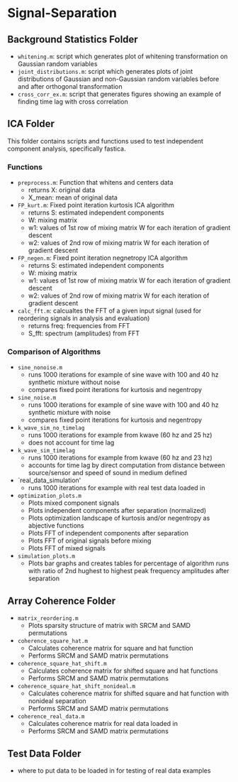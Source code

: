 # Signal-Separation


## Background Statistics Folder
- `whitening.m`: script which generates plot of whitening transformation on Gaussian random variables
- `joint_distributions.m`: script which generates plots of joint distributions of Gaussian and non-Gaussian random variables before and after orthogonal transformation
- `cross_corr_ex.m`: script that generates figures showing an example of finding time lag with cross correlation


## ICA Folder
This folder contains scripts and functions used to test independent component analysis, specifically fastica.
### Functions
- `preprocess.m`: Function that whitens and centers data
    - returns X: original data
    - X_mean: mean of original data
- `FP_kurt.m`: Fixed point iteration kurtosis ICA algorithm
    - returns S: estimated independent components
    - W: mixing matrix
    - w1: values of 1st row of mixing matrix W for each iteration of gradient descent
    - w2: values of 2nd row of mixing matrix W for each iteration of gradient descent
- `FP_negen.m`: Fixed point iteration negnetropy ICA algorithm
    - returns S: estimated independent components
    - W: mixing matrix
    - w1: values of 1st row of mixing matrix W for each iteration of gradient descent
    - w2: values of 2nd row of mixing matrix W for each iteration of gradient descent
- `calc_fft.m`: calcualtes the FFT of a given input signal (used for reordering signals in analysis and evaluation)
    - returns freq: frequencies from FFT
    - S_fft: spectrum (amplitudes) from FFT

### Comparison of Algorithms
- `sine_nonoise.m`
    - runs 1000 iterations for example of sine wave with 100 and 40 hz synthetic mixture without noise
    - compares fixed point iterations for kurtosis and negentropy
- `sine_noise.m`
    - runs 1000 iterations for example of sine wave with 100 and 40 hz synthetic mixture with noise
    - compares fixed point iterations for kurtosis and negentropy
- `k_wave_sim_no_timelag`
    - runs 1000 iterations for example from kwave (60 hz and 25 hz) 
    - does not account for time lag
- `k_wave_sim_timelag`
    - runs 1000 iterations for example from kwave (60 hz and 23 hz) 
    - accounts for time lag by direct computation from distance between source/sensor and speed of sound in medium defined
- `real_data_simulation'
    - runs 1000 iterations for example with real test data loaded in
- `optimization_plots.m`
    - Plots mixed component signals
    - Plots independent components after separation (normalized)
    - Plots optimization landscape of kurtosis and/or negentropy as abjective functions  
    - Plots FFT of independent components after separation
    - Plots FFT of original signals before mixing
    - Plots FFT of mixed signals
- `simulation_plots.m`
    - Plots bar graphs and creates tables for percentage of algorithm runs with ratio of 2nd hughest to highest peak frequency amplitudes after separation


## Array Coherence Folder

- `matrix_reordering.m`
    - Plots sparsity structure of matrix with SRCM and SAMD permutations
- `coherence_square_hat.m`
    - Calculates coherence matrix for square and hat function
    - Performs SRCM and SAMD matrix permutations
- `coherence_square_hat_shift.m`
    - Calculates coherence matrix for shifted square and hat functions
    - Performs SRCM and SAMD matrix permutations
- `coherence_square_hat_shift_nonideal.m`
    - Calculates coherence matrix for shifted square and hat function with nonideal separation
    - Performs SRCM and SAMD matrix permutations
- `coherence_real_data.m`
    - Calculates coherence matrix for real data loaded in 
    - Performs SRCM and SAMD matrix permutations
    
    
## Test Data Folder

- where to put data to be loaded in for testing of real data examples



